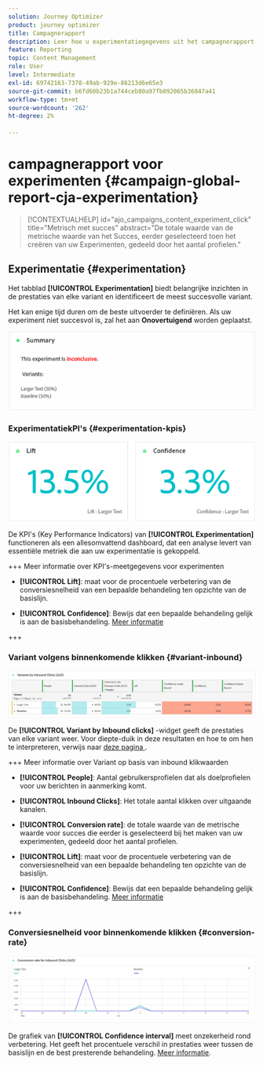 ```yaml
---
solution: Journey Optimizer
product: journey optimizer
title: Campagnerapport
description: Leer hoe u experimentatiegegevens uit het campagnerapport kunt gebruiken
feature: Reporting
topic: Content Management
role: User
level: Intermediate
exl-id: 69742163-7378-49ab-929e-86213d6e65e3
source-git-commit: b6fd60b23b1a744ceb80a97fb092065b36847a41
workflow-type: tm+mt
source-wordcount: '262'
ht-degree: 2%

---
```


# campagnerapport voor experimenten {#campaign-global-report-cja-experimentation}

>[!CONTEXTUALHELP]
>id="ajo_campaigns_content_experiment_click"
>title="Metrisch met succes"
>abstract="De totale waarde van de metrische waarde van het Succes, eerder geselecteerd toen het creëren van uw Experimenten, gedeeld door het aantal profielen."

## Experimentatie {#experimentation}

Het tabblad **[!UICONTROL Experimentation]** biedt belangrijke inzichten in de prestaties van elke variant en identificeert de meest succesvolle variant.

Het kan enige tijd duren om de beste uitvoerder te definiëren. Als uw experiment niet succesvol is, zal het aan **Onovertuigend** worden geplaatst.

![](assets/cja-experimentation-1.png)

### ExperimentatiekPI&#39;s {#experimentation-kpis}

![](assets/cja-experimentation-kpis.png)

De KPI&#39;s (Key Performance Indicators) van **[!UICONTROL Experimentation]** functioneren als een allesomvattend dashboard, dat een analyse levert van essentiële metriek die aan uw experimentatie is gekoppeld.

+++ Meer informatie over KPI&#39;s-meetgegevens voor experimenten

* **[!UICONTROL Lift]**: maat voor de procentuele verbetering van de conversiesnelheid van een bepaalde behandeling ten opzichte van de basislijn.

* **[!UICONTROL Confidence]**: Bewijs dat een bepaalde behandeling gelijk is aan de basisbehandeling. [Meer informatie](../content-management/experiment-calculations.md#understand-confidence)

+++

### Variant volgens binnenkomende klikken {#variant-inbound}

![](assets/cja-experimentation-variants.png)

De **[!UICONTROL Variant by Inbound clicks]** -widget geeft de prestaties van elke variant weer.
Voor diepte-duik in deze resultaten en hoe te om hen te interpreteren, verwijs naar [ deze pagina ](../content-management/get-started-experiment.md#interpret-results).

+++ Meer informatie over Variant op basis van inbound klikwaarden

* **[!UICONTROL People]**: Aantal gebruikersprofielen dat als doelprofielen voor uw berichten in aanmerking komt.

* **[!UICONTROL Inbound Clicks]**: Het totale aantal klikken over uitgaande kanalen.

* **[!UICONTROL Conversion rate]**: de totale waarde van de metrische waarde voor succes die eerder is geselecteerd bij het maken van uw experimenten, gedeeld door het aantal profielen.

* **[!UICONTROL Lift]**: maat voor de procentuele verbetering van de conversiesnelheid van een bepaalde behandeling ten opzichte van de basislijn.

* **[!UICONTROL Confidence]**: Bewijs dat een bepaalde behandeling gelijk is aan de basisbehandeling. [Meer informatie](../content-management/experiment-calculations.md#understand-confidence)

<!--
* **[!UICONTROL Confidence Upper bound]**:

* **[!UICONTROL Confidence Lower bound]**:
-->
+++

### Conversiesnelheid voor binnenkomende klikken {#conversion-rate}

![](assets/cja-experimentation-conversion.png)

De grafiek van **[!UICONTROL Confidence interval]** meet onzekerheid rond verbetering. Het geeft het procentuele verschil in prestaties weer tussen de basislijn en de best presterende behandeling. [Meer informatie](../content-management/experiment-calculations.md#confidence-intervals).
